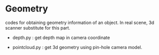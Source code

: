 # Geometry

codes for obtaining geometry information of an object.
In real scene, 3d scanner substitute for this part.

- depth.py : get depth map in camera coordinate

- pointcloud.py : get 3d geometry using pin-hole camera model.